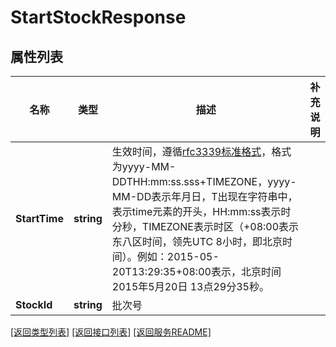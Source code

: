 # StartStockResponse

## 属性列表

名称 | 类型 | 描述 | 补充说明
------------ | ------------- | ------------- | -------------
**StartTime** | **string** | 生效时间，遵循[rfc3339标准格式](https://datatracker.ietf.org/doc/html/rfc3339)，格式为yyyy-MM-DDTHH:mm:ss.sss+TIMEZONE，yyyy-MM-DD表示年月日，T出现在字符串中，表示time元素的开头，HH:mm:ss表示时分秒，TIMEZONE表示时区（+08:00表示东八区时间，领先UTC 8小时，即北京时间）。例如：2015-05-20T13:29:35+08:00表示，北京时间2015年5月20日 13点29分35秒。 | 
**StockId** | **string** | 批次号 | 

[\[返回类型列表\]](README.md#类型列表)
[\[返回接口列表\]](README.md#接口列表)
[\[返回服务README\]](README.md)


